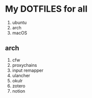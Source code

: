 # My DOTFILES for all
1. ubuntu
2. arch
3. macOS

## arch
1. cfw
2. proxychains
3. input remapper
4. ulancher
5. okulr
6. zotero
7. notion

